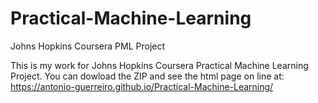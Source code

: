 # Practical-Machine-Learning
Johns Hopkins Coursera PML Project

This is my work for Johns Hopkins Coursera Practical Machine Learning Project.
You can dowload the ZIP and see the html page on line at:
https://antonio-guerreiro.github.io/Practical-Machine-Learning/

